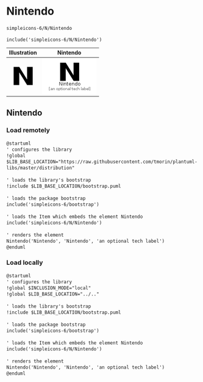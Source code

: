 # Nintendo


```text
simpleicons-6/N/Nintendo
```

```text
include('simpleicons-6/N/Nintendo')
```



| Illustration | Nintendo |
| :---: | :---: |
| ![illustration for Illustration](../../simpleicons-6/N/Nintendo.png) | ![illustration for Nintendo](../../simpleicons-6/N/Nintendo.Local.png) |




## Nintendo

### Load remotely
```plantuml
@startuml
' configures the library
!global $LIB_BASE_LOCATION="https://raw.githubusercontent.com/tmorin/plantuml-libs/master/distribution"

' loads the library's bootstrap
!include $LIB_BASE_LOCATION/bootstrap.puml

' loads the package bootstrap
include('simpleicons-6/bootstrap')

' loads the Item which embeds the element Nintendo
include('simpleicons-6/N/Nintendo')

' renders the element
Nintendo('Nintendo', 'Nintendo', 'an optional tech label')
@enduml
```

### Load locally
```plantuml
@startuml
' configures the library
!global $INCLUSION_MODE="local"
!global $LIB_BASE_LOCATION="../.."

' loads the library's bootstrap
!include $LIB_BASE_LOCATION/bootstrap.puml

' loads the package bootstrap
include('simpleicons-6/bootstrap')

' loads the Item which embeds the element Nintendo
include('simpleicons-6/N/Nintendo')

' renders the element
Nintendo('Nintendo', 'Nintendo', 'an optional tech label')
@enduml
```

